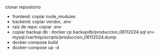 clonar repositorio
- frontend: copiar node_modules
- backend: copiar vendor, .env
- raiz de repo: copiar .env
-  copiar backup db : docker cp backupdb/produccion_06112024.sql srv-mysql:/var/tmp/scripts/produccion_06112024.dump
- docker-compose build
- docker-compose up -d

